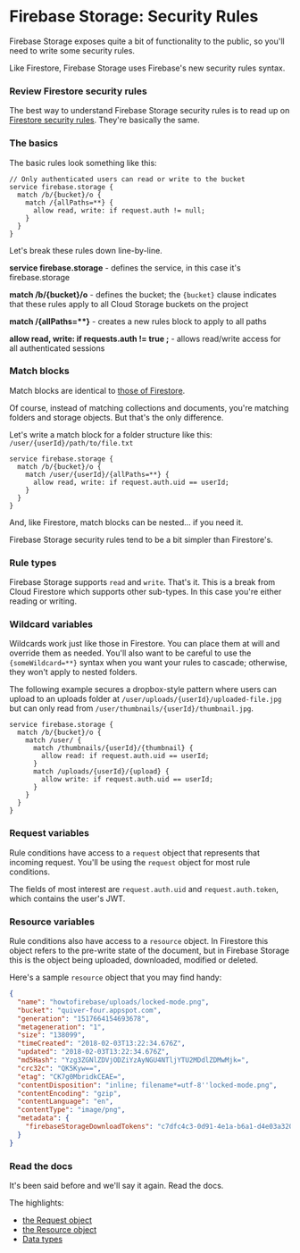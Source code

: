 # Firebase Storage: Security Rules

Firebase Storage exposes quite a bit of functionality to the public, so you'll need to write some security rules.

Like Firestore, Firebase Storage uses Firebase's new security rules syntax.

### Review Firestore security rules

The best way to understand Firebase Storage security rules is to read up on [Firestore security rules](https://how-to-firebase.gitbooks.io/full-stack-firebase/content/cloud-firestore/security-rules.html). They're basically the same.

### The basics

The basic rules look something like this:

```
// Only authenticated users can read or write to the bucket
service firebase.storage {
  match /b/{bucket}/o {
    match /{allPaths=**} {
      allow read, write: if request.auth != null;
    }
  }
}
```

Let's break these rules down line-by-line.

**service firebase.storage** - defines the service, in this case it's firebase.storage

**match /b/{bucket}/o** - defines the bucket; the `{bucket}` clause indicates that these rules apply to all Cloud Storage buckets on the project

**match /{allPaths=\*\*}** - creates a new rules block to apply to all paths

**allow read, write: if requests.auth != true ;** - allows read/write access for all authenticated sessions

### Match blocks

Match blocks are identical to [those of Firestore](https://how-to-firebase.gitbooks.io/full-stack-firebase/content/cloud-firestore/security-rules.html).

Of course, instead of matching collections and documents, you're matching folders and storage objects. But that's the only difference.

Let's write a match block for a folder structure like this: `/user/{userId}/path/to/file.txt`

```
service firebase.storage {
  match /b/{bucket}/o {
    match /user/{userId}/{allPaths=**} {
      allow read, write: if request.auth.uid == userId;
    }
  }
}
```

And, like Firestore, match blocks can be nested... if you need it.

Firebase Storage security rules tend to be a bit simpler than Firestore's.

### Rule types

Firebase Storage supports `read` and `write`. That's it. This is a break from Cloud Firestore which supports other sub-types. In this case you're either reading or writing.

### Wildcard variables

Wildcards work just like those in Firestore. You can place them at will and override them as needed. You'll also want to be careful to use the `{someWildcard=**}` syntax when you want your rules to cascade; otherwise, they won't apply to nested folders.

The following example secures a dropbox-style pattern where users can upload to an uploads folder at `/user/uploads/{userId}/uploaded-file.jpg` but can only read from `/user/thumbnails/{userId}/thumbnail.jpg`.

```
service firebase.storage {
  match /b/{bucket}/o {
    match /user/ {
      match /thumbnails/{userId}/{thumbnail} {
        allow read: if request.auth.uid == userId;
      }
      match /uploads/{userId}/{upload} {
        allow write: if request.auth.uid == userId;
      }
    }
  }
}
```

### Request variables

Rule conditions have access to a `request` object that represents that incoming request. You'll be using the `request` object for most rule conditions.

The fields of most interest are `request.auth.uid` and `request.auth.token`, which contains the user's JWT.

### Resource variables

Rule conditions also have access to a `resource` object. In Firestore this object refers to the pre-write state of the document, but in Firebase Storage this is the object being uploaded, downloaded, modified or deleted.

Here's a sample `resource` object that you may find handy:

```json
{
  "name": "howtofirebase/uploads/locked-mode.png",
  "bucket": "quiver-four.appspot.com",
  "generation": "1517664154693678",
  "metageneration": "1",
  "size": "138099",
  "timeCreated": "2018-02-03T13:22:34.676Z",
  "updated": "2018-02-03T13:22:34.676Z",
  "md5Hash": "Yzg3ZGNlZDVjODZiYzAyNGU4NTljYTU2MDdlZDMwMjk=",
  "crc32c": "QK5Kyw==",
  "etag": "CK7g0MbridkCEAE=",
  "contentDisposition": "inline; filename*=utf-8''locked-mode.png",
  "contentEncoding": "gzip",
  "contentLanguage": "en",
  "contentType": "image/png",
  "metadata": {
    "firebaseStorageDownloadTokens": "c7dfc4c3-0d91-4e1a-b6a1-d4e03a320ef1"
  }
}
```

### Read the docs

It's been said before and we'll say it again. Read the docs. 

The highlights:

* [the Request object](https://firebase.google.com/docs/reference/security/storage/#request)
* [the Resource object](https://firebase.google.com/docs/reference/security/storage/#resource)
* [Data types](https://firebase.google.com/docs/reference/security/storage/#data_types)

